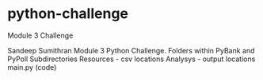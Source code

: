 # python-challenge
Module 3 Challenge

Sandeep Sumithran Module 3 Python Challenge. 
Folders within PyBank and PyPoll Subdirectories
Resources - csv locations
Analysys - output locations
main.py (code)